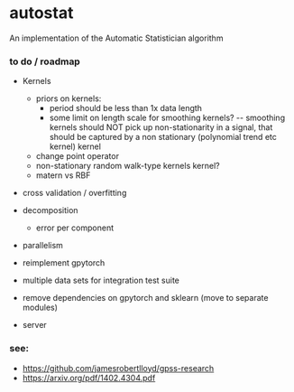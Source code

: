 # autostat

An implementation of the Automatic Statistician algorithm

### to do / roadmap

- Kernels

  - priors on kernels:
    - period should be less than 1x data length
    - some limit on length scale for smoothing kernels? -- smoothing kernels should NOT pick up non-stationarity in a signal, that should be captured by a non stationary (polynomial trend etc kernel) kernel
  - change point operator
  - non-stationary random walk-type kernels kernel?
  - matern vs RBF

- cross validation / overfitting

- decomposition

  - error per component

- parallelism
- reimplement gpytorch
- multiple data sets for integration test suite
- remove dependencies on gpytorch and sklearn (move to separate modules)

- server

### see:

- https://github.com/jamesrobertlloyd/gpss-research
- https://arxiv.org/pdf/1402.4304.pdf
